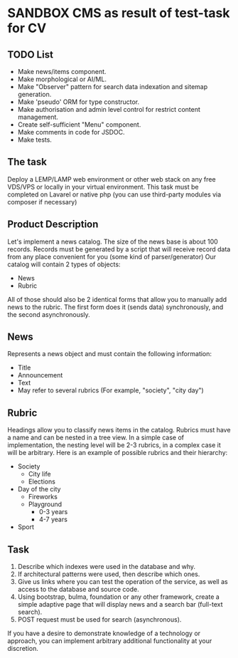 # SANDBOX CMS as result of test-task for CV

## TODO List
* Make news/items component.
* Make morphological or AI/ML.
* Make "Observer" pattern for search data indexation and sitemap generation.
* Make 'pseudo' ORM for type constructor.
* Make authorisation and admin level control for restrict content management.
* Create self-sufficient "Menu" component.
* Make comments in code for JSDOC.
* Make tests.

## The task
Deploy a LEMP/LAMP web environment or other web stack on any free VDS/VPS or locally in your virtual environment. This task must be completed on Lavarel or native php (you can use third-party modules via composer if necessary)

## Product Description
Let's implement a news catalog.
The size of the news base is about 100 records.
Records must be generated by a script that will receive record data from any place convenient for you (some kind of parser/generator)
Our catalog will contain 2 types of objects:
<ul>
  <li>News</li>
  <li>Rubric</li>
</ul>

All of those should also be 2 identical forms that allow you to manually add news to the rubric.
The first form does it (sends data) synchronously, and the second asynchronously.

## News
Represents a news object and must contain the following information:
<ul>
  <li>Title</li>
  <li>Announcement</li>
  <li>Text</li>
  <li>May refer to several rubrics (For example, "society", "city day")</li>
</ul>

## Rubric
Headings allow you to classify news items in the catalog.
Rubrics must have a name and can be nested in a tree view.
In a simple case of implementation, the nesting level will be 2-3 rubrics, in a complex case it will be arbitrary.
Here is an example of possible rubrics and their hierarchy:
<ul>
  <li>Society
    <ul>
      <li>City life</li>
      <li>Elections</li>
    </ul>
  </li>
  <li>Day of the city
    <ul>
      <li>Fireworks</li>
      <li>Playground
        <ul>
          <li>0-3 years</li>
          <li>4-7 years</li>
        </ul>
      </li>
    </ul>
  </li>
  <li>Sport</li>
</ul>

## Task
<ol>
    <li>Describe which indexes were used in the database and why.</li>
    <li>If architectural patterns were used, then describe which ones.</li>
    <li>Give us links where you can test the operation of the service, as well as access to the database and source code.</li>
    <li>Using bootstrap, bulma, foundation or any other framework, create a simple adaptive page that will display news and a search bar (full-text search).</li>
    <li>POST request must be used for search (asynchronous).</li>
</ol>

If you have a desire to demonstrate knowledge of a technology or
approach, you can implement arbitrary additional functionality at your discretion.